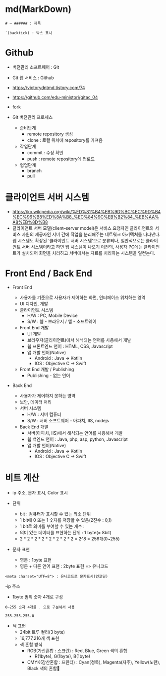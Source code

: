 # md(MarkDown)

```
# ~ ###### : 제목

`(backtick) : 박스 표시
```

# Github

- 버전관리 소프트웨어 : Git
- Git 웹 서비스 : Github
- https://victorydntmd.tistory.com/74
- https://github.com/edu-ministori/gitac_04
- fork

- Git 버전관리 프로세스
  - 준비단계
    - remote repository 생성
    - clone : 로컬 위치에 repository를 가져옴
  - 작업단계
    - commit : 수정 확인
    - push : remote repository에 업로드
  - 협업단계
    - branch
    - pull

# 클라이언트 서버 시스템

- https://ko.wikipedia.org/wiki/%ED%81%B4%EB%9D%BC%EC%9D%B4%EC%96%B8%ED%8A%B8_%EC%84%9C%EB%B2%84_%EB%AA%A8%EB%8D%B8
- 클라이언트 서버 모델(client–server model)은 서비스 요청자인 클라이언트와 서비스 자원의 제공자인 서버 간에 작업을 분리해주는 네트워크 아키텍처를 나타낸다. 웹 시스템도 확장된 '클라이언트 서버 시스템'으로 분류되나, 일반적으로는 클라이언트 서버 시스템이라고 하면 웹 시스템이 나오기 이전의, 사용자 PC에는 클라이언트가 설치되어 화면을 처리하고 서버에서는 자료를 처리하는 시스템을 일컫는다.

# Front End / Back End

- Front End

  - 사용자를 기준으로 사용자가 제어하는 화면, 인터페이스 위치하는 영역
  - UI 디자인, 개발
  - 클라이언트 시스템
    - H/W : PC, Mobile Device
    - S/W : 웹 - 브라우저 / 앱 - 소프트웨어
  - Front End 개발
    - UI 개발
    - 브라우저(클라이언트)에서 해석되는 언어를 사용해서 개발
    - 웹 프론트엔드 언어 : HTML, CSS, Javascript
    - 앱 개발 언어(Native)
      - Android : Java -> Kotlin
      - IOS : Objective C -> Swift
  - Front End 개발 / Publishing
    - Publishing - 없는 언어

- Back End
  - 사용자가 제어하지 못하는 영역
  - 보안, 데이터 처리
  - 서버 시스템
    - H/W : 서버 컴퓨터
    - S/W : 서버 소프트웨어 - 아파치, IIS, nodejs
  - Back End 개발
    - 서버(아파치, IIS)에서 해석되는 언어를 사용해서 개발
    - 웹 백엔드 언어 : Java, php, asp, python, Javascript
    - 앱 개발 언어(Native)
      - Android : Java -> Kotlin
      - IOS : Objective C -> Swift

# 비트 계산

- ip 주소, 문자 표시, Color 표시

- 단위
  - bit : 컴퓨터가 표시할 수 있는 최소 단위
  - 1 bit에  0 또는 1 숫자를 저장할 수 있음(2진수 : 0,1)
  - 1 bit로 의미를 부여할 수 있는 개수 : 
  - 의미 있는 데이터를 표현하는 단위 : 1 byte(= 8bit)
  - 2 * 2 * 2 * 2 * 2 * 2 * 2 * 2 = 2^8 = 256개(0~255)

- 문자 표현
  - 영문 : 1byte 표현
  - 영문 + 다른 언어 표현 : 2byte 표현 => 유니코드
```
<meta charset="UTF=8"> : 유니코드로 문자표시(인코딩)
```

-ip 주소 
  - 1byte 범위 숫자 4개로 구성
```
0~255 숫자 4개를 . 으로 구분해서 사용

255.255.255.0
```

- 색 표현
  - 24bit 트루 컬러(3 byte)
  - 16,777,216개 색 표현
  - 색 혼합 방식
    - RGB(가산혼합 : 스크린) : Red, Blue, Green 색의 혼합
      - R(1byte), G(1byte), B(1byte)
    - CMYK(감산혼합 : 프린터) : Cyan(청록), Magenta(자주), Yellow(노란), Black 색의 혼합
  